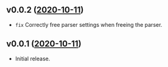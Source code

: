 ## v0.0.2 ([2020-10-11](https://github.com/metabahn/llhttp/releases/tag/v0.0.2))

  * `fix` Correctly free parser settings when freeing the parser.

## v0.0.1 ([2020-10-11](https://github.com/metabahn/llhttp/releases/tag/v0.0.1))

  * Initial release.


